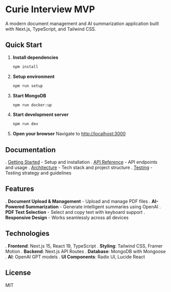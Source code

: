 # Curie Interview MVP

A modern document management and AI summarization application built with Next.js, TypeScript, and Tailwind CSS.

## Quick Start

1. **Install dependencies**

   ```bash
   npm install
   ```

2. **Setup environment**

   ```bash
   npm run setup
   ```

3. **Start MongoDB**

   ```bash
   npm run docker:up
   ```

4. **Start development server**

   ```bash
   npm run dev
   ```

5. **Open your browser**
   Navigate to [http://localhost:3000](http://localhost:3000)

## Documentation

. [Getting Started](md/getting-started.md) - Setup and installation
. [API Reference](md/api.md) - API endpoints and usage
. [Architecture](md/architecture.md) - Tech stack and project structure
. [Testing](md/testing.md) - Testing strategy and guidelines

## Features

. **Document Upload & Management** - Upload and manage PDF files
. **AI-Powered Summarization** - Generate intelligent summaries using OpenAI
. **PDF Text Selection** - Select and copy text with keyboard support
. **Responsive Design** - Works seamlessly across all devices

## Technologies

. **Frontend**: Next.js 15, React 19, TypeScript
. **Styling**: Tailwind CSS, Framer Motion
. **Backend**: Next.js API Routes
. **Database**: MongoDB with Mongoose
. **AI**: OpenAI GPT models
. **UI Components**: Radix UI, Lucide React

## License

MIT
